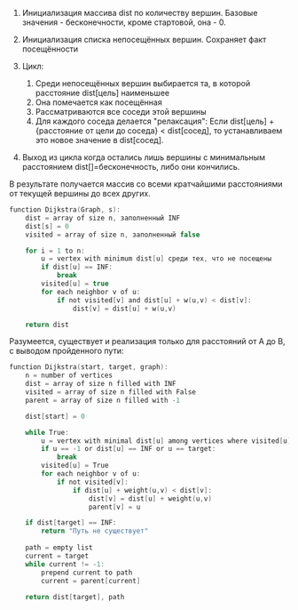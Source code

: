 1) Инициализация массива dist по количеству вершин. Базовые значения - бесконечности, кроме стартовой, она - 0.
2) Инициализация списка непосещённых вершин. Сохраняет факт посещённости
   
3) Цикл:
	1) Среди непосещённых вершин выбирается та, в которой расстояние dist[цель] наименьшее
	2) Она помечается как посещённая
	3) Рассматриваются все соседи этой вершины
	4) Для каждого соседа делается "релаксация":
	   Если dist[цель] + {расстояние от цели до соседа} < dist[сосед], то устанавливаем это новое значение в dist[сосед].
4) Выход из цикла когда остались лишь вершины с минимальным расстоянием dist[]=бесконечность, либо они кончились. 

В результате получается массив со всеми кратчайшими расстояниями от текущей вершины до всех других.


```C
function Dijkstra(Graph, s):
    dist = array of size n, заполненный INF
    dist[s] = 0
    visited = array of size n, заполненный false

    for i = 1 to n:
        u = vertex with minimum dist[u] среди тех, что не посещены
        if dist[u] == INF:
            break
        visited[u] = true
        for each neighbor v of u:
            if not visited[v] and dist[u] + w(u,v) < dist[v]:
                dist[v] = dist[u] + w(u,v)

    return dist

```


Разумеется, существует и реализация только для расстояний от A до B, с выводом пройденного пути:
```C
function Dijkstra(start, target, graph):
    n = number of vertices
    dist = array of size n filled with INF
    visited = array of size n filled with False
    parent = array of size n filled with -1

    dist[start] = 0

    while True:
        u = vertex with minimal dist[u] among vertices where visited[u] == False
        if u == -1 or dist[u] == INF or u == target:
            break
        visited[u] = True
        for each neighbor v of u:
            if not visited[v]:
                if dist[u] + weight(u,v) < dist[v]:
                    dist[v] = dist[u] + weight(u,v)
                    parent[v] = u

    if dist[target] == INF:
        return "Путь не существует"
    
    path = empty list
    current = target
    while current != -1:
        prepend current to path
        current = parent[current]
    
    return dist[target], path

```